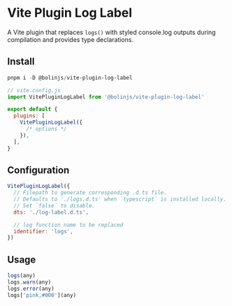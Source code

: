 # Vite Plugin Log Label

A Vite plugin that replaces `logs()` with styled console.log outputs during compilation and provides type declarations.

## Install

```powershell
pnpm i -D @bolinjs/vite-plugin-log-label
```

```javascript
// vite.config.js
import VitePluginLogLabel from '@bolinjs/vite-plugin-log-label'

export default {
  plugins: [
    VitePluginLogLabel({
      /* options */
    }),
  ],
}
```

## Configuration

```javascript
VitePluginLogLabel({
  // Filepath to generate corresponding .d.ts file.
  // Defaults to './logs.d.ts' when `typescript` is installed locally.
  // Set `false` to disable.
  dts: './log-label.d.ts',

  // log function name to be replaced
  identifier: 'logs',
})
```

## Usage

```javascript
logs(any)
logs.warn(any)
logs.error(any)
logs['pink,#000'](any)
```
